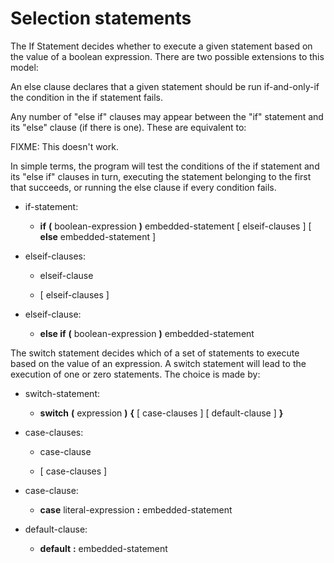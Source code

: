 

Selection statements
====================

The If Statement decides whether to execute a given statement based on the value of a boolean expression. There are two possible extensions to this model:

An else clause declares that a given statement should be run if-and-only-if the condition in the if statement fails.

Any number of "else if" clauses may appear between the "if" statement and its "else" clause (if there is one). These are equivalent to:

FIXME: This doesn't work.

In simple terms, the program will test the conditions of the if statement and its "else if" clauses in turn, executing the statement belonging to the first that succeeds, or running the else clause if every condition fails.

-   if-statement:

    -   **if** **(** boolean-expression **)** embedded-statement [ elseif-clauses ] [ **else** embedded-statement ]


-   elseif-clauses:

    -   elseif-clause

    -   [ elseif-clauses ]

-   elseif-clause:

    -   **else if** **(** boolean-expression **)** embedded-statement

The switch statement decides which of a set of statements to execute based on the value of an expression. A switch statement will lead to the execution of one or zero statements. The choice is made by:

-   switch-statement:

    -   **switch** **(** expression **)** **{** [ case-clauses ] [ default-clause ] **}**


-   case-clauses:

    -   case-clause

    -   [ case-clauses ]

-   case-clause:

    -   **case** literal-expression **:** embedded-statement

-   default-clause:

    -   **default** **:** embedded-statement
